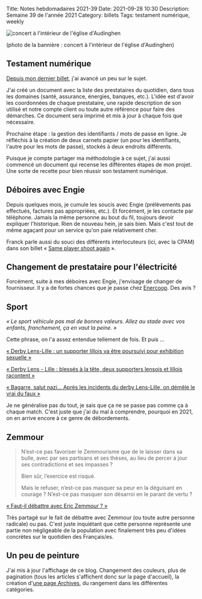 Title: Notes hebdomadaires 2021-39
Date: 2021-09-28 10:30
Description: Semaine 39 de l'année 2021
Category: billets
Tags: testament numérique, weekly

![concert à l'intérieur de l'église d'Audinghen]({static}/images/2021-39/IMG_0420.jpg#full "concert à l'intérieur de l'église d'Audinghen")

(photo de la bannière : concert à l'intérieur de l'église d'Audinghen)

## Testament numérique

[Depuis mon dernier billet]({filename}2021-38.md), j'ai avancé un peu sur le sujet.

J'ai créé un document avec la liste des prestataires du quotidien, dans tous les domaines (santé, assurance, énergies, banques, etc.). L'idée est d'avoir les coordonnées de chaque prestataire, une rapide description de son utilisé et notre compte client ou toute autre référence pour faire des démarches. Ce document sera imprimé et mis à jour à chaque fois que nécessaire.

Prochaine étape : la gestion des identifiants / mots de passe en ligne. Je réfléchis à la création de deux carnets papier (un pour les identifiants, l'autre pour les mots de passe), stockés à deux endroits différents.

Puisque je compte partager ma méthodologie à ce sujet, j'ai aussi commencé un document qui recense les différentes étapes de mon projet. Une sorte de recette pour bien réussir son testament numérique.

## Déboires avec Engie

Depuis quelques mois, je cumule les soucis avec Engie (prélèvements pas effectués, factures pas appropriées, etc.). Et forcément, je les contacte par téléphone. Jamais la même personne au bout du fil, toujours devoir expliquer l'historique. Rien de nouveau hein, je sais bien. Mais c'est tout de même agaçant pour un service qu'on paie relativement cher.

Franck parle aussi du souci des différents interlocuteurs (ici, avec la CPAM) dans son billet « [Same player shoot again](https://open-time.net/post/2021/09/27/Same-player-shoot-again) ».

## Changement de prestataire pour l'électricité

Forcément, suite à mes déboires avec Engie, j'envisage de changer de fournisseur. Il y a de fortes chances que je passe chez [Enercoop](https://www.enercoop.fr/). Des avis ?

## Sport

*« Le sport véhicule pas mal de bonnes valeurs. Allez au stade avec vos enfants, franchement, ça en vaut la peine. »*

Cette phrase, on l'a assez entendue tellement de fois. Et puis ...

[« Derby Lens-Lille : un supporter lillois va être poursuivi pour exhibition sexuelle »](https://www.lavoixdunord.fr/1072699/article/2021-09-21/derby-lens-lille-un-supporter-lillois-va-etre-poursuivi-pour-exhibition-sexuelle "https://www.lavoixdunord.fr/1072699/article/2021-09-21/derby-lens-lille-un-supporter-lillois-va-etre-poursuivi-pour-exhibition-sexuelle")

[« Derby Lens - Lille : blessés à la tête, deux supporters lensois et lillois racontent »](https://www.lavoixdunord.fr/1072268/article/2021-09-20/touches-la-tete-lensois-et-lillois-racontent-le-choc-du-derby "https://www.lavoixdunord.fr/1072268/article/2021-09-20/touches-la-tete-lensois-et-lillois-racontent-le-choc-du-derby")

[« Bagarre, salut nazi… Après les incidents du derby Lens-Lille, on démêle le vrai du faux »](https://www.lavoixdunord.fr/1072336/article/2021-09-20/bagarre-salut-nazi-apres-les-incidents-du-derby-lens-lille-demele-le-vrai-du "https://www.lavoixdunord.fr/1072336/article/2021-09-20/bagarre-salut-nazi-apres-les-incidents-du-derby-lens-lille-demele-le-vrai-du")

Je ne généralise pas du tout, je sais que ça ne se passe pas comme ça à chaque match. C'est juste que j'ai du mal à comprendre, pourquoi en 2021, on en arrive encore à ce genre de débordements.

## Zemmour

> N’est-ce pas favoriser le Zemmourisme que de le laisser dans sa bulle, avec par ses partisans et ses thèses, au lieu de percer à jour ses contradictions et ses impasses ?
>
> Bien sûr, l’exercice est risqué.
>
> Mais le refuser, n’est-ce pas masquer sa peur en la déguisant en courage ? N’est-ce pas masquer son désarroi en le parant de vertu ?

[« Faut-il débattre avec Eric Zemmour ? »](https://www.franceculture.fr/emissions/le-billet-politique/faut-il-debattre-avec-eric-zemmour)

Très partagé sur le fait de débattre avec Zemmour (ou toute autre personne radicale) ou pas. C'est juste inquiétant que cette personne représente une partie non négligeable de la population avec finalement très peu d'idées concrètes sur le quotidien des Français/es.

## Un peu de peinture

J'ai mis à jour l'affichage de ce blog. Changement des couleurs, plus de pagination (tous les articles s'affichent donc sur la page d'accueil), la création d'[une page Archives](/archives.html), du rangement dans les différentes catégories.
